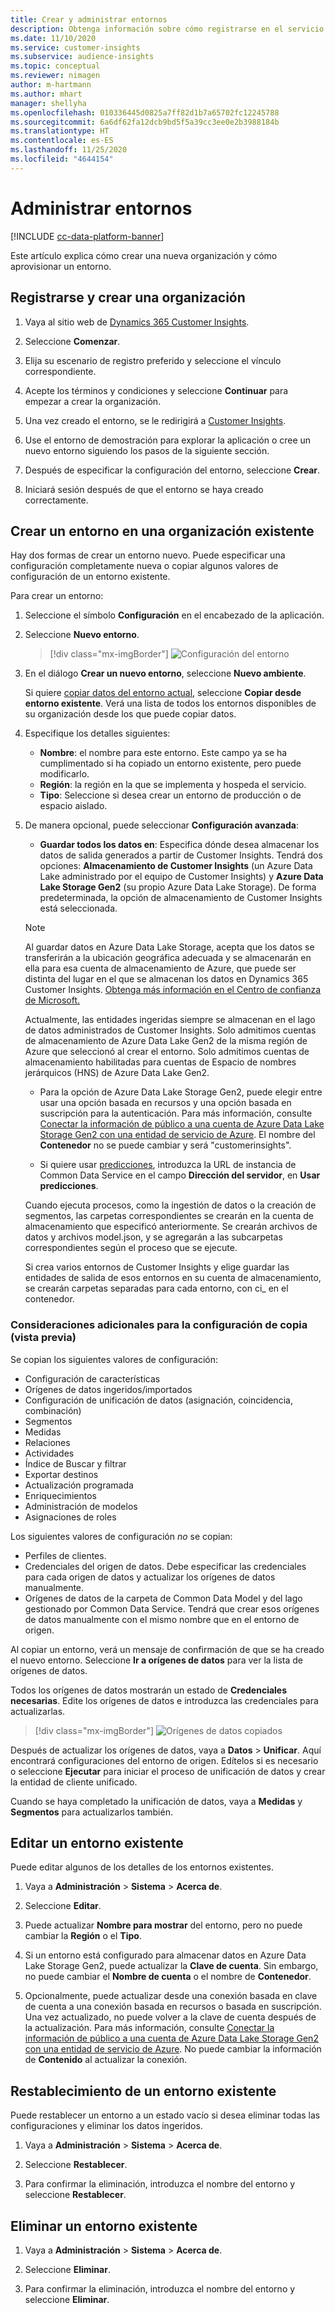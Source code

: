 ```yaml
---
title: Crear y administrar entornos
description: Obtenga información sobre cómo registrarse en el servicio y cómo administrar los entornos.
ms.date: 11/10/2020
ms.service: customer-insights
ms.subservice: audience-insights
ms.topic: conceptual
ms.reviewer: nimagen
author: m-hartmann
ms.author: mhart
manager: shellyha
ms.openlocfilehash: 010336445d0825a7ff82d1b7a65702fc12245788
ms.sourcegitcommit: 6a6df62fa12dcb9bd5f5a39cc3ee0e2b3988184b
ms.translationtype: HT
ms.contentlocale: es-ES
ms.lasthandoff: 11/25/2020
ms.locfileid: "4644154"
---
```

# <a name="manage-environments"></a>Administrar entornos

[!INCLUDE [cc-data-platform-banner](../includes/cc-data-platform-banner.md)]

Este artículo explica cómo crear una nueva organización y cómo aprovisionar un entorno.

## <a name="sign-up-and-create-an-organization"></a>Registrarse y crear una organización

1. Vaya al sitio web de [Dynamics 365 Customer Insights](https://dynamics.microsoft.com/ai/customer-insights/).

2. Seleccione **Comenzar**.

3. Elija su escenario de registro preferido y seleccione el vínculo correspondiente.

4. Acepte los términos y condiciones y seleccione **Continuar** para empezar a crear la organización.

5. Una vez creado el entorno, se le redirigirá a [Customer Insights](https://home.ci.ai.dynamics.com).

6. Use el entorno de demostración para explorar la aplicación o cree un nuevo entorno siguiendo los pasos de la siguiente sección.

7. Después de especificar la configuración del entorno, seleccione **Crear**.

8. Iniciará sesión después de que el entorno se haya creado correctamente.

## <a name="create-an-environment-in-an-existing-organization"></a>Crear un entorno en una organización existente

Hay dos formas de crear un entorno nuevo. Puede especificar una configuración completamente nueva o copiar algunos valores de configuración de un entorno existente.

Para crear un entorno:

1. Seleccione el símbolo **Configuración** en el encabezado de la aplicación.

1. Seleccione **Nuevo entorno**.

   > [!div class="mx-imgBorder"]
   > ![Configuración del entorno](media/environment-settings-dialog.png)

1. En el diálogo **Crear un nuevo entorno**, seleccione **Nuevo ambiente**.

   Si quiere [copiar datos del entorno actual](#additional-considerations-for-copy-configuration-preview), seleccione **Copiar desde entorno existente**. Verá una lista de todos los entornos disponibles de su organización desde los que puede copiar datos.

1. Especifique los detalles siguientes:
   - **Nombre**: el nombre para este entorno. Este campo ya se ha cumplimentado si ha copiado un entorno existente, pero puede modificarlo.
   - **Región**: la región en la que se implementa y hospeda el servicio.
   - **Tipo**: Seleccione si desea crear un entorno de producción o de espacio aislado.

2. De manera opcional, puede seleccionar **Configuración avanzada**:

   - **Guardar todos los datos en**: Especifica dónde desea almacenar los datos de salida generados a partir de Customer Insights. Tendrá dos opciones: **Almacenamiento de Customer Insights** (un Azure Data Lake administrado por el equipo de Customer Insights) y **Azure Data Lake Storage Gen2** (su propio Azure Data Lake Storage). De forma predeterminada, la opción de almacenamiento de Customer Insights está seleccionada.

   > [!NOTE]
   > Al guardar datos en Azure Data Lake Storage, acepta que los datos se transferirán a la ubicación geográfica adecuada y se almacenarán en ella para esa cuenta de almacenamiento de Azure, que puede ser distinta del lugar en el que se almacenan los datos en Dynamics 365 Customer Insights. [Obtenga más información en el Centro de confianza de Microsoft.](https://www.microsoft.com/trust-center)
   >
   > Actualmente, las entidades ingeridas siempre se almacenan en el lago de datos administrados de Customer Insights.
   > Solo admitimos cuentas de almacenamiento de Azure Data Lake Gen2 de la misma región de Azure que seleccionó al crear el entorno.
   > Solo admitimos cuentas de almacenamiento habilitadas para cuentas de Espacio de nombres jerárquicos (HNS) de Azure Data Lake Gen2.

   - Para la opción de Azure Data Lake Storage Gen2, puede elegir entre usar una opción basada en recursos y una opción basada en suscripción para la autenticación. Para más información, consulte [Conectar la información de público a una cuenta de Azure Data Lake Storage Gen2 con una entidad de servicio de Azure](connect-service-principal.md). El nombre del **Contenedor** no se puede cambiar y será "customerinsights".
   
   - Si quiere usar [predicciones](predictions.md), introduzca la URL de instancia de Common Data Service en el campo **Dirección del servidor**, en **Usar predicciones**.

   Cuando ejecuta procesos, como la ingestión de datos o la creación de segmentos, las carpetas correspondientes se crearán en la cuenta de almacenamiento que especificó anteriormente. Se crearán archivos de datos y archivos model.json, y se agregarán a las subcarpetas correspondientes según el proceso que se ejecute.

   Si crea varios entornos de Customer Insights y elige guardar las entidades de salida de esos entornos en su cuenta de almacenamiento, se crearán carpetas separadas para cada entorno, con ci_<environmentid> en el contenedor.

### <a name="additional-considerations-for-copy-configuration-preview"></a>Consideraciones adicionales para la configuración de copia (vista previa)

Se copian los siguientes valores de configuración:

- Configuración de características
- Orígenes de datos ingeridos/importados
- Configuración de unificación de datos (asignación, coincidencia, combinación)
- Segmentos
- Medidas
- Relaciones
- Actividades
- Índice de Buscar y filtrar
- Exportar destinos
- Actualización programada
- Enriquecimientos
- Administración de modelos
- Asignaciones de roles

Los siguientes valores de configuración *no* se copian:

- Perfiles de clientes.
- Credenciales del origen de datos. Debe especificar las credenciales para cada origen de datos y actualizar los orígenes de datos manualmente.
- Orígenes de datos de la carpeta de Common Data Model y del lago gestionado por Common Data Service. Tendrá que crear esos orígenes de datos manualmente con el mismo nombre que en el entorno de origen.

Al copiar un entorno, verá un mensaje de confirmación de que se ha creado el nuevo entorno. Seleccione **Ir a orígenes de datos** para ver la lista de orígenes de datos.

Todos los orígenes de datos mostrarán un estado de **Credenciales necesarias**. Edite los orígenes de datos e introduzca las credenciales para actualizarlas.

> [!div class="mx-imgBorder"]
> ![Orígenes de datos copiados](media/data-sources-copied.png)

Después de actualizar los orígenes de datos, vaya a **Datos** > **Unificar**. Aquí encontrará configuraciones del entorno de origen. Edítelos si es necesario o seleccione **Ejecutar** para iniciar el proceso de unificación de datos y crear la entidad de cliente unificado.

Cuando se haya completado la unificación de datos, vaya a **Medidas** y **Segmentos** para actualizarlos también.

## <a name="edit-an-existing-environment"></a>Editar un entorno existente

Puede editar algunos de los detalles de los entornos existentes.

1. Vaya a **Administración** > **Sistema** > **Acerca de**.

2. Seleccione **Editar**.

3. Puede actualizar **Nombre para mostrar** del entorno, pero no puede cambiar la **Región** o el **Tipo**.

4. Si un entorno está configurado para almacenar datos en Azure Data Lake Storage Gen2, puede actualizar la **Clave de cuenta**. Sin embargo, no puede cambiar el **Nombre de cuenta** o el nombre de **Contenedor**.

5. Opcionalmente, puede actualizar desde una conexión basada en clave de cuenta a una conexión basada en recursos o basada en suscripción. Una vez actualizado, no puede volver a la clave de cuenta después de la actualización. Para más información, consulte [Conectar la información de público a una cuenta de Azure Data Lake Storage Gen2 con una entidad de servicio de Azure](connect-service-principal.md). No puede cambiar la información de **Contenido** al actualizar la conexión.

## <a name="reset-an-existing-environment"></a>Restablecimiento de un entorno existente

Puede restablecer un entorno a un estado vacío si desea eliminar todas las configuraciones y eliminar los datos ingeridos.

1.  Vaya a **Administración** > **Sistema** > **Acerca de**.

2.  Seleccione **Restablecer**. 

3.  Para confirmar la eliminación, introduzca el nombre del entorno y seleccione **Restablecer**.


## <a name="delete-an-existing-environment"></a>Eliminar un entorno existente

1. Vaya a **Administración** > **Sistema** > **Acerca de**.

1. Seleccione **Eliminar**.

1. Para confirmar la eliminación, introduzca el nombre del entorno y seleccione **Eliminar**.
